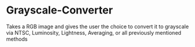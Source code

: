 # Grayscale-Converter
Takes a RGB image and gives the user the choice to convert it to grayscale via NTSC, Luminosity, Lightness, Averaging, or all
previously mentioned methods
